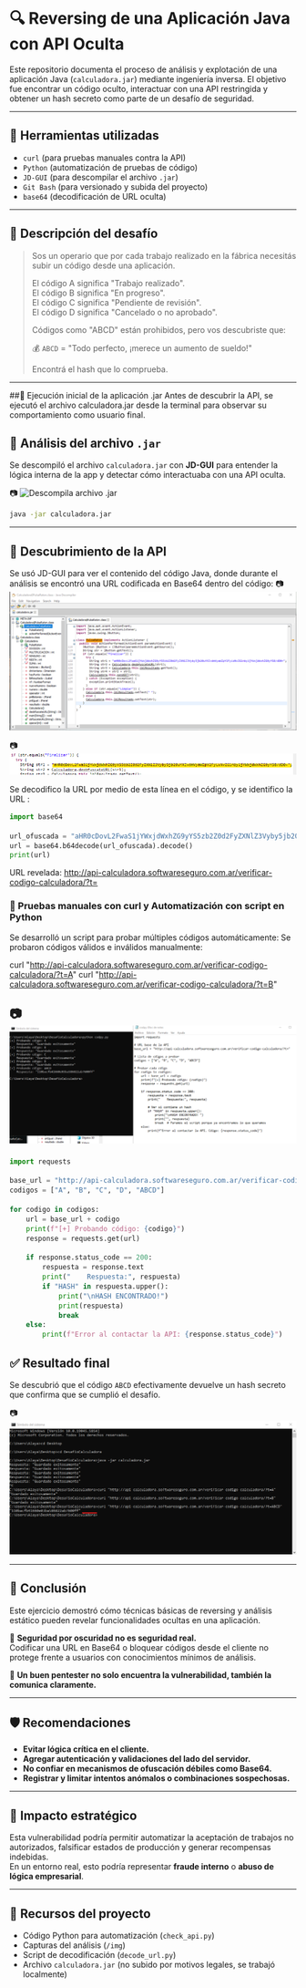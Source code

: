 # 🔍 Reversing de una Aplicación Java con API Oculta

Este repositorio documenta el proceso de análisis y explotación de una aplicación Java (`calculadora.jar`) mediante ingeniería inversa.
El objetivo fue encontrar un código oculto, interactuar con una API restringida y obtener un hash secreto como parte de un desafío de seguridad.

---

## 🧰 Herramientas utilizadas

- `curl` (para pruebas manuales contra la API)
- `Python` (automatización de pruebas de código)
- `JD-GUI` (para descompilar el archivo `.jar`)
- `Git Bash` (para versionado y subida del proyecto)
- `base64` (decodificación de URL oculta)

---

## 🧩 Descripción del desafío

> Sos un operario que por cada trabajo realizado en la fábrica necesitás subir un código desde una aplicación.  
>  
> El código A significa "Trabajo realizado".  
> El código B significa "En progreso".  
> El código C significa "Pendiente de revisión".  
> El código D significa "Cancelado o no aprobado".  
>
> Códigos como "ABCD" están prohibidos, pero vos descubriste que:
>
> 💰 `ABCD` = "Todo perfecto, ¡merece un aumento de sueldo!"
>
> Encontrá el hash que lo comprueba.

---
##🚀 Ejecución inicial de la aplicación .jar
Antes de descubrir la API, se ejecutó el archivo calculadora.jar desde la terminal para observar su comportamiento como usuario final.


## 🧪 Análisis del archivo `.jar`

Se descompiló el archivo `calculadora.jar` con **JD-GUI** para entender la lógica interna de la app y 
detectar cómo interactuaba con una API oculta.

📷 ![Descompila archivo .jar](img/primerasPruebas.png)

```bash
java -jar calculadora.jar
```
---

## 🔐 Descubrimiento de la API
Se usó JD-GUI para ver el contenido del código Java, donde durante el análisis se encontró una URL 
codificada en Base64 dentro del código:
📷 ![Ejecución de calculadora.jar en JD-GUI](img/DecodCalc.png)

📷 ![URL](img/cod64.png)

Se decodifico la URL por medio de esta línea en el código, y se identifico la URL :
```python
import base64

url_ofuscada = "aHR0cDovL2FwaS1jYWxjdWxhZG9yYS5zb2Z0d2FyZXNlZ3Vyby5jb20uYXIvdmVyaWZpY2FyLWNvZGlnby1jYWxjdWxhZG9yYS8/dD0="
url = base64.b64decode(url_ofuscada).decode()
print(url)
``` 

 URL revelada:
http://api-calculadora.softwareseguro.com.ar/verificar-codigo-calculadora/?t=


### 🧪 Pruebas manuales con curl y Automatización con script en Python
Se desarrolló un script para probar múltiples códigos automáticamente:
Se probaron códigos válidos e inválidos manualmente:

curl "http://api-calculadora.softwareseguro.com.ar/verificar-codigo-calculadora/?t=A"
curl "http://api-calculadora.softwareseguro.com.ar/verificar-codigo-calculadora/?t=B"

## 📷 ![Automatizacion de Puerbas](img/automatizacionCalc.png)

```python
import requests

base_url = "http://api-calculadora.softwareseguro.com.ar/verificar-codigo-calculadora/?t="
codigos = ["A", "B", "C", "D", "ABCD"]

for codigo in codigos:
    url = base_url + codigo
    print(f"[+] Probando código: {codigo}")
    response = requests.get(url)

    if response.status_code == 200:
        respuesta = response.text
        print("    Respuesta:", respuesta)
        if "HASH" in respuesta.upper():
            print("\nHASH ENCONTRADO!")
            print(respuesta)
            break
    else:
        print(f"Error al contactar la API: {response.status_code}")

``` 

## ✅ Resultado final

Se descubrió que el código `ABCD` efectivamente devuelve un hash secreto que confirma que se cumplió el desafío.

📷 ![Hash obtenido](img/hash.png)

---

## 📌 Conclusión

Este ejercicio demostró cómo técnicas básicas de reversing y análisis estático pueden revelar 
funcionalidades ocultas en una aplicación.  

🔐 **Seguridad por oscuridad no es seguridad real.**  
Codificar una URL en Base64 o bloquear códigos desde el cliente no protege frente a usuarios con 
conocimientos mínimos de análisis.

🧠 **Un buen pentester no solo encuentra la vulnerabilidad, también la comunica claramente.**

---

## 🛡️ Recomendaciones

- **Evitar lógica crítica en el cliente.**
- **Agregar autenticación y validaciones del lado del servidor.**
- **No confiar en mecanismos de ofuscación débiles como Base64.**
- **Registrar y limitar intentos anómalos o combinaciones sospechosas.**

---

## 🎯 Impacto estratégico

Esta vulnerabilidad podría permitir automatizar la aceptación de trabajos no autorizados, falsificar 
estados de producción y generar recompensas indebidas.  
En un entorno real, esto podría representar **fraude interno** o **abuso de lógica empresarial**.

---

## 📎 Recursos del proyecto

- Código Python para automatización (`check_api.py`)
- Capturas del análisis (`/img`)
- Script de decodificación (`decode_url.py`)
- Archivo `calculadora.jar` (no subido por motivos legales, se trabajó localmente)
